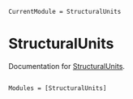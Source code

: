 ```@meta
CurrentModule = StructuralUnits
```

# StructuralUnits

Documentation for [StructuralUnits](https://github.com/co1emi11er2/StructuralUnits.jl).

```@index
```

```@autodocs
Modules = [StructuralUnits]
```
